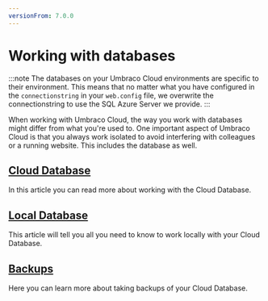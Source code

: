 ```yaml
---
versionFrom: 7.0.0
---
```


# Working with databases

:::note
The databases on your Umbraco Cloud environments are specific to their environment. This means that no matter what you have configured in the `connectionstring` in your `web.config` file, we overwrite the connectionstring to use the SQL Azure Server we provide.
:::

When working with Umbraco Cloud, the way you work with databases might differ from what you're used to. One important aspect of Umbraco Cloud is that you always work isolated to avoid interfering with colleagues or a running website. This includes the database as well.

## [Cloud Database](Cloud-Database)
In this article you can read more about working with the Cloud Database.

## [Local Database](Local-Database)
This article will tell you all you need to know to work locally with your Cloud Database.

## [Backups](Backups)
Here you can learn more about taking backups of your Cloud Database.
